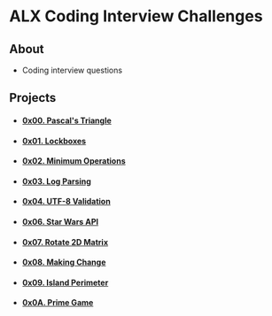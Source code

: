 # ALX Coding Interview Challenges

## About
- Coding interview questions

## Projects
- #### [0x00. Pascal's Triangle](0x00-pascal_triangle)
- #### [0x01. Lockboxes](0x01-lockboxes)
- #### [0x02. Minimum Operations](0x02-minimum_operations)
- #### [0x03. Log Parsing](0x03-log_parsing)
- #### [0x04. UTF-8 Validation](0x04-utf8_validation)
- #### [0x06. Star Wars API](0x06-starwars_api)
- #### [0x07. Rotate 2D Matrix](0x07-rotate_2d_matrix)
- #### [0x08. Making Change](0x08-making_change)
- #### [0x09. Island Perimeter](0x09-island_perimeter)
- #### [0x0A. Prime Game](0x0A-primegame)
